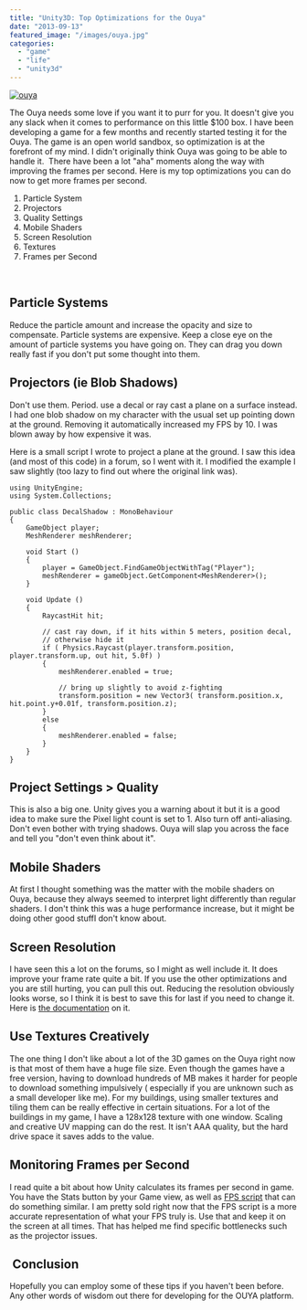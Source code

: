 ```yaml
---
title: "Unity3D: Top Optimizations for the Ouya"
date: "2013-09-13"
featured_image: "/images/ouya.jpg"
categories: 
  - "game"
  - "life"
  - "unity3d"
---
```


[![ouya](/images/ouya.jpg)](http://blog.scottpetrovic.com/wp-content/uploads/2013/09/ouya.jpg)

The Ouya needs some love if you want it to purr for you. It doesn't give you any slack when it comes to performance on this little $100 box. I have been developing a game for a few months and recently started testing it for the Ouya. The game is an open world sandbox, so optimization is at the forefront of my mind. I didn't originally think Ouya was going to be able to handle it.  There have been a lot "aha" moments along the way with improving the frames per second. Here is my top optimizations you can do now to get more frames per second.

1. Particle System
2. Projectors
3. Quality Settings
4. Mobile Shaders
5. Screen Resolution
6. Textures
7. Frames per Second

 

##  Particle Systems

Reduce the particle amount and increase the opacity and size to compensate. Particle systems are expensive. Keep a close eye on the amount of particle systems you have going on. They can drag you down really fast if you don't put some thought into them.

## Projectors (ie Blob Shadows)

Don't use them. Period. use a decal or ray cast a plane on a surface instead. I had one blob shadow on my character with the usual set up pointing down at the ground. Removing it automatically increased my FPS by 10. I was blown away by how expensive it was.

Here is a small script I wrote to project a plane at the ground. I saw this idea (and most of this code) in a forum, so I went with it. I modified the example I saw slightly (too lazy to find out where the original link was).

    using UnityEngine;
    using System.Collections;
    
    public class DecalShadow : MonoBehaviour 
    {		
        GameObject player;
        MeshRenderer meshRenderer;
    
        void Start () 
        {
            player = GameObject.FindGameObjectWithTag("Player");		
            meshRenderer = gameObject.GetComponent<MeshRenderer>();		
        }
    
        void Update () 
        {
            RaycastHit hit;
    
            // cast ray down, if it hits within 5 meters, position decal, 
            // otherwise hide it
            if ( Physics.Raycast(player.transform.position, player.transform.up, out hit, 5.0f) )
            {
                meshRenderer.enabled = true;
    
                // bring up slightly to avoid z-fighting	
                transform.position = new Vector3( transform.position.x, hit.point.y+0.01f, transform.position.z);
            }
            else
            {
                meshRenderer.enabled = false;
            }
        }
    }

## Project Settings > Quality

This is also a big one. Unity gives you a warning about it but it is a good idea to make sure the Pixel light count is set to 1. Also turn off anti-aliasing. Don't even bother with trying shadows. Ouya will slap you across the face and tell you "don't even think about it".

## Mobile Shaders

At first I thought something was the matter with the mobile shaders on Ouya, because they always seemed to interpret light differently than regular shaders. I don't think this was a huge performance increase, but it might be doing other good stuffI don't know about.

## Screen Resolution

I have seen this a lot on the forums, so I might as well include it. It does improve your frame rate quite a bit. If you use the other optimizations and you are still hurting, you can pull this out. Reducing the resolution obviously looks worse, so I think it is best to save this for last if you need to change it. Here is [the documentation](http://docs.unity3d.com/Documentation/ScriptReference/Screen.SetResolution.html) on it.

## Use Textures Creatively

The one thing I don't like about a lot of the 3D games on the Ouya right now is that most of them have a huge file size. Even though the games have a free version, having to download hundreds of MB makes it harder for people to download something impulsively ( especially if you are unknown such as a small developer like me). For my buildings, using smaller textures and tiling them can be really effective in certain situations. For a lot of the buildings in my game, I have a 128x128 texture with one window. Scaling and creative UV mapping can do the rest. It isn't AAA quality, but the hard drive space it saves adds to the value.

## Monitoring Frames per Second

I read quite a bit about how Unity calculates its frames per second in game. You have the Stats button by your Game view, as well as [FPS script](http://wiki.unity3d.com/index.php?title=FramesPerSecond) that can do something similar. I am pretty sold right now that the FPS script is a more accurate representation of what your FPS truly is. Use that and keep it on the screen at all times. That has helped me find specific bottlenecks such as the projector issues.

##  Conclusion

Hopefully you can employ some of these tips if you haven't been before. Any other words of wisdom out there for developing for the OUYA platform.
